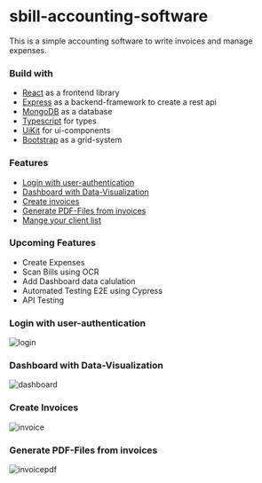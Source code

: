 # sbill-accounting-software
 This is a simple accounting software to write invoices and manage expenses. 
 
 ### Build with
- [React](https://reactjs.org/) as a frontend library
- [Express](https://expressjs.com/) as a backend-framework to create a rest api
- [MongoDB](https://www.mongodb.com/) as a database
- [Typescript](https://www.typescriptlang.org/) for types
- [UiKit](https://getuikit.com/) for ui-components
- [Bootstrap](https://getbootstrap.com/) as a grid-system
 
 ### Features
- [Login with user-authentication](#login-with-user-authentication)
- [Dashboard with Data-Visualization](#dashboard-with-data-visualization)
- [Create invoices](#create-invoices)
- [Generate PDF-Files from invoices](#generate-pdf-files-from-invoices)
- [Mange your client list](#mange-your-client-list)

### Upcoming Features
- Create Expenses
- Scan Bills using OCR
- Add Dashboard data calulation
- Automated Testing E2E using Cypress 
- API Testing

### Login with user-authentication
![login](https://i.imgur.com/fLY0GXz.png)

### Dashboard with Data-Visualization
![dashboard](https://i.imgur.com/13yXEnF.png)

### Create Invoices
![invoice](https://i.imgur.com/LXFppYS.png)

### Generate PDF-Files from invoices
![invoicepdf](https://i.imgur.com/coliYkV.jpg)





 
